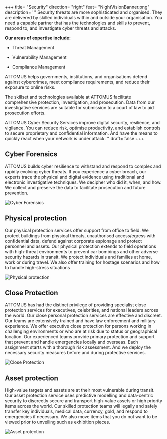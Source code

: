 +++
title= "Security"
direction= "right"
feat= "NightVisionBanner.png"
description= '''
Security threats are more sophisticated and organised. They are delivered by skilled individuals within and outside your organisation. You need a capable partner that has the technologies and skills to prevent, respond to, and investigate cyber threats and attacks.


**Our areas of expertise include:**


* Threat Management


* Vulnerability Management


* Compliance Management


ATTOMUS helps governments, institutions, and organisations defend against cybercrimes, meet compliance requirements, and reduce their exposure to online risks.

The skillset and technologies available at ATTOMUS facilitate comprehensive protection, investigation, and prosecution. Data from our investigative services are suitable for submission to a court of law to aid prosecution efforts.

ATTOMUS Cyber Security Services improve digital security, resilience, and vigilance. You can reduce risk, optimise productivity, and establish controls to secure proprietary and confidential information. And have the means to quickly react when your network is under attack.'''
draft= false
+++
<div class="about-us__flat-row--left">
    <div class="about-us__flat-row__content">
        <h2>Cyber Forensics</h2>
        <p>ATTOMUS builds cyber resilience to withstand and respond to complex and rapidly evolving cyber threats. If you experience a cyber breach, our experts trace the physical and digital evidence using traditional and electronic investigative techniques. We decipher who did it, when, and how. We collect and preserve the data to facilitate prosecution and future prevention.</p>
    </div>
    <div class="about-us__flat-row__image">
        <img data-src="/img/Digital_forensics.jpg" class="cld-responsive" alt="Cyber Forensics">
    </div>
</div>

<div class="about-us__flat-row--right">
    <div class="about-us__flat-row__content black">
        <h2>Physical protection</h2>
        <p>Our physical protection services offer support from office to field. We protect buildings from physical threats, unauthorised access/egress with confidential data, defend against corporate espionage and protect personnel and assets. Our physical protection extends to field operations with high-threat environments to prevent car bombings and other adverse security hazards in transit. We protect individuals and families at home, work or during travel. We also offer training for hostage scenarios and how to handle high-stress situations
        </p>
    </div>
    <div class="about-us__flat-row__image">
        <img data-src="/img/629ac858b1c70e166f16c09fe669f479_Physical-Protection0000-00000001-11-3500-2625-c-100.jpg" class="cld-responsive" alt="Physical protection">
    </div>
</div>

<div class="about-us__flat-row--left">
    <div class="about-us__flat-row__content">
        <h2>Close Protection</h2>
        <p>ATTOMUS has had the distinct privilege of providing specialist close protection services for executives, celebrities, and national leaders across the world. Our close personal protection services are effective and discreet. Our teams are extensively trained and have law enforcement and military experience. We offer executive close protection for persons working in challenging environments or who are at risk due to status or geographical location. Our experienced teams provide primary protection and support that prevent and handle emergencies locally and overseas. Each assignment starts with a thorough risk assessment. And we deploy the necessary security measures before and during protective services.</p>
    </div>
    <div class="about-us__flat-row__image">
        <img data-src="/img/close-protection.jpeg" class="cld-responsive" alt="Close Protection">
    </div>
</div>

<div class="about-us__flat-row--right">
    <div class="about-us__flat-row__content">
        <h2>Asset protection</h2>
        <p>High-value targets and assets are at their most vulnerable during transit. Our asset protection service uses predictive modelling and data-centric security to discreetly secure and transport high-value assets or high priority items across the world. Our skilled protection teams will legally and safely transfer key individuals, medical data, currency, gold, and respond to emergencies if necessary. We also move items that you do not want to be viewed prior to unveiling such as exhibition pieces.</p>
    </div>
    <div class="about-us__flat-row__image">
        <img data-src="/img/Asset-protection.jpeg" class="cld-responsive" alt="Asset protection">
    </div>
</div>



